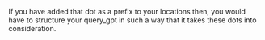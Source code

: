 If you have added that dot as a prefix to your locations then, you would have
to structure your query_gpt in such a way that it takes these dots into
consideration.